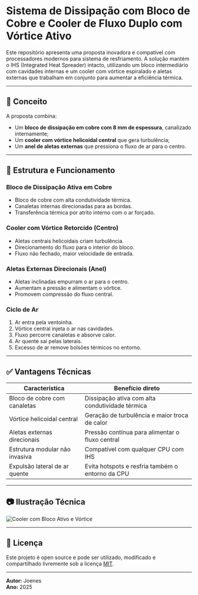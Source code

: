 # Sistema de Dissipação com Bloco de Cobre e Cooler de Fluxo Duplo com Vórtice Ativo

Este repositório apresenta uma proposta inovadora e compatível com processadores modernos para sistema de resfriamento. A solução mantém o IHS (Integrated Heat Spreader) intacto, utilizando um bloco intermediário com cavidades internas e um cooler com vórtice espiralado e aletas externas que trabalham em conjunto para aumentar a eficiência térmica.

---

## 🧠 Conceito

A proposta combina:

- Um **bloco de dissipação em cobre com 8 mm de espessura**, canalizado internamente;
- Um **cooler com vórtice helicoidal central** que gera turbulência;
- Um **anel de aletas externas** que pressiona o fluxo de ar para o centro.

---

## 🧩 Estrutura e Funcionamento

### Bloco de Dissipação Ativa em Cobre

- Bloco de cobre com alta condutividade térmica.
- Canaletas internas direcionadas para as bordas.
- Transferência térmica por atrito interno com o ar forçado.

### Cooler com Vórtice Retorcido (Centro)

- Aletas centrais helicoidais criam turbulência.
- Direcionamento do fluxo para o interior do bloco.
- Fluxo não fechado, maior velocidade de entrada.

### Aletas Externas Direcionais (Anel)

- Aletas inclinadas empurram o ar para o centro.
- Aumentam a pressão e alimentam o vórtice.
- Promovem compressão do fluxo central.

### Ciclo de Ar

1. Ar entra pela ventoinha.
2. Vórtice central injeta o ar nas cavidades.
3. Fluxo percorre canaletas e absorve calor.
4. Ar quente sai pelas laterais.
5. Excesso de ar remove bolsões térmicos no entorno.

---

## ✅ Vantagens Técnicas

| Característica                     | Benefício direto                                 |
|-----------------------------------|--------------------------------------------------|
| Bloco de cobre com canaletas      | Dissipação ativa com alta condutividade térmica  |
| Vórtice helicoidal central        | Geração de turbulência e maior troca de calor    |
| Aletas externas direcionais       | Pressão contínua para alimentar o fluxo central  |
| Estrutura modular não invasiva    | Compatível com qualquer CPU com IHS              |
| Expulsão lateral de ar quente     | Evita hotspots e resfria também o entorno da CPU |

---

## 📷 Ilustração Técnica

![[Cooler com Bloco Ativo e Vórtice](https://github.com/joenebotelho/Projeto-De-Cooler-Dissipa-a-Ar/blob/master/projeto%20cooler%20revis%C3%A3o%202.png)]()

---


## 📘 Licença

Este projeto é open source e pode ser utilizado, modificado e compartilhado livremente sob a licença [MIT](LICENSE).

---

**Autor:** Joenes  
**Ano:** 2025
